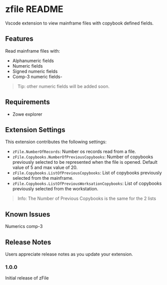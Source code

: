 # zfile README

Vscode extension to view mainframe files with copybook defined fields.

## Features

Read mainframe files with:

- Alphanumeric fields
- Numeric fields
- Signed numeric fields
- Comp-3 numeric fields-

> Tip: other numeric fields will be added soon.

## Requirements

- Zowe explorer

## Extension Settings

This extension contributes the following settings:

* `zFile.NumberOfRecords`: Number os records read from a file.
* `zFile.Copybooks.NumberOfPreviousCopybooks`: Number of copybooks previously selected to be represented when the file is opened. Default value of 5 and max value of 20.
* `zFile.Copybooks.ListOfPreviousCopybooks`: List of copybooks previously selected from the mainframe.
* `zFile.Copybooks.ListOfPreviousWorksationCopybooks`: List of copybooks previously selected from the workstation.

>Info: The Number of Previous Copybooks is the same for the 2 lists

## Known Issues

Numerics comp-3

## Release Notes

Users appreciate release notes as you update your extension.

### 1.0.0

Initial release of zFile
